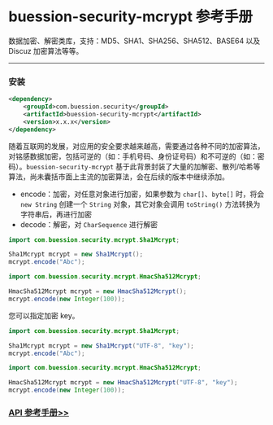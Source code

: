 # buession-security-mcrypt 参考手册


数据加密、解密类库，支持：MD5、SHA1、SHA256、SHA512、BASE64 以及 Discuz 加密算法等等。


---


### 安装

```xml
<dependency>
    <groupId>com.buession.security</groupId>
    <artifactId>buession-security-mcrypt</artifactId>
    <version>x.x.x</version>
</dependency>
```


随着互联网的发展，对应用的安全要求越来越高，需要通过各种不同的加密算法，对铭感数据加密，包括可逆的（如：手机号码、身份证号码）和不可逆的（如：密码）。`buession-security-mcrypt` 基于此背景封装了大量的加解密、散列/哈希等算法，尚未囊括市面上主流的加密算法，会在后续的版本中继续添加。


* encode：加密，对任意对象进行加密，如果参数为 `char[]`、`byte[]` 时，将会 `new String` 创建一个 `String` 对象，其它对象会调用 `toString()` 方法转换为字符串后，再进行加密
* decode：解密，对 `CharSequence` 进行解密


```java
import com.buession.security.mcrypt.Sha1Mcrypt;

Sha1Mcrypt mcrypt = new Sha1Mcrypt();
mcrypt.encode("Abc");
```

```java
import com.buession.security.mcrypt.HmacSha512Mcrypt;

HmacSha512Mcrypt mcrypt = new HmacSha512Mcrypt();
mcrypt.encode(new Integer(100));
```

您可以指定加密 key。


```java
import com.buession.security.mcrypt.Sha1Mcrypt;

Sha1Mcrypt mcrypt = new Sha1Mcrypt("UTF-8", "key");
mcrypt.encode("Abc");
```

```java
import com.buession.security.mcrypt.HmacSha512Mcrypt;

HmacSha512Mcrypt mcrypt = new HmacSha512Mcrypt("UTF-8", "key");
mcrypt.encode(new Integer(100));
```


### [API 参考手册>>](https://javadoc.io/doc/com.buession.security/buession-security-mcrypt/2.1.0/index.html)